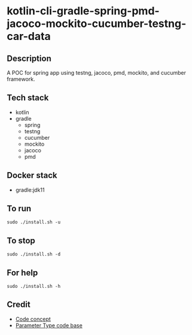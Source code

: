 # kotlin-cli-gradle-spring-pmd-jacoco-mockito-cucumber-testng-car-data

## Description
A POC for spring app using testng,
jacoco, pmd, mockito, and cucumber framework.

## Tech stack
- kotlin
- gradle
  - spring
  - testng
  - cucumber
  - mockito
  - jacoco
  - pmd

## Docker stack
- gradle:jdk11

## To run
`sudo ./install.sh -u`

## To stop
`sudo ./install.sh -d`

## For help
`sudo ./install.sh -h`

## Credit
- [Code concept](https://stackoverflow.com/questions/67847818/maven-testng-5-cucumber-not-running-tests)
- [Parameter Type code base](https://thepracticaldeveloper.com/cucumber-guide-3-step-definitions-state/)
